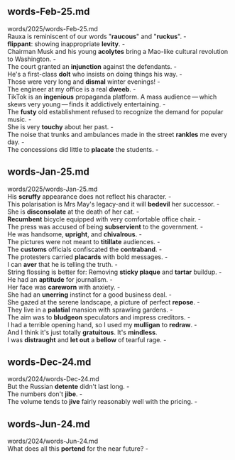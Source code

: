 ## words-Feb-25.md ##  
words/2025/words-Feb-25.md  
Rauxa is reminiscent of our words "**raucous**" and "**ruckus**". -  
**flippant**: showing inappropriate **levity**. -  
Chairman Musk and his young **acolytes** bring a Mao-like cultural revolution to Washington. -  
The court granted an **injunction** against the defendants. -  
He's a first-class **dolt** who insists on doing things his way. -  
Those were very long and **dismal** winter evenings! -  
The engineer at my office is a real **dweeb**. -  
TikTok is an **ingenious** propaganda platform. A mass audience — which skews very young — finds it addictively entertaining. -  
The **fusty** old establishment refused to recognize the demand for popular music. -  
She is very **touchy** about her past. -  
The noise that trunks and ambulances made in the street **rankles** me every day. -  
The concessions did little to **placate** the students. -  

## words-Jan-25.md ##  
words/2025/words-Jan-25.md  
His **scruffy** appearance does not reflect his character. -  
This polarisation is Mrs May's legacy-and it will **bedevil** her successor. -  
She is **disconsolate** at the death of her cat. -  
**Recumbent** bicycle equipped with very comfortable office chair. -  
The press was accused of being **subservient** to the government. -  
He was handsome, **upright**, and **chivalrous**. -  
The pictures were not meant to **titillate** audiences. -  
The **customs** officials confiscated the **contraband**. -  
The protesters carried **placards** with bold messages. -  
I can **aver** that he is telling the truth. -  
String flossing is better for: Removing **sticky plaque** and **tartar** buildup. -  
He had an **aptitude** for journalism. -  
Her face was **careworn** with anxiety. -  
She had an **unerring** instinct for a good business deal. -  
She gazed at the serene landscape, a picture of perfect **repose**. -  
They live in a **palatial** mansion with sprawling gardens. -  
The aim was to **bludgeon** speculators and impress creditors. -  
I had a terrible opening hand, so I used my **mulligan** to **redraw**. -  
And I think it's just totally **gratuitous**. It's **mindless**.   
I was **distraught** and **let out** a **bellow** of tearful rage. -  

## words-Dec-24.md ##  
words/2024/words-Dec-24.md  
But the Russian **detente** didn't last long. -  
The numbers don't **jibe**. -  
The volume tends to **jive** fairly reasonably well with the pricing. -  


## words-Jun-24.md ##  
words/2024/words-Jun-24.md  
What does all this **portend** for the near future?  -  
